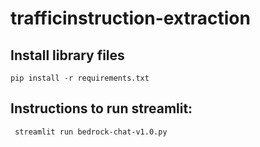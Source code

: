 # trafficinstruction-extraction

## Install library files
    pip install -r requirements.txt
## Instructions to run streamlit:
     streamlit run bedrock-chat-v1.0.py
